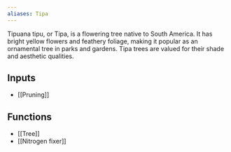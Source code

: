 ```yaml
---
aliases: Tipa
---
```

Tipuana tipu, or Tipa, is a flowering tree native to South America. It has bright yellow flowers and feathery foliage, making it popular as an ornamental tree in parks and gardens. Tipa trees are valued for their shade and aesthetic qualities.
## Inputs
- [[Pruning]]

## Functions
- [[Tree]]
- [[Nitrogen fixer]]
